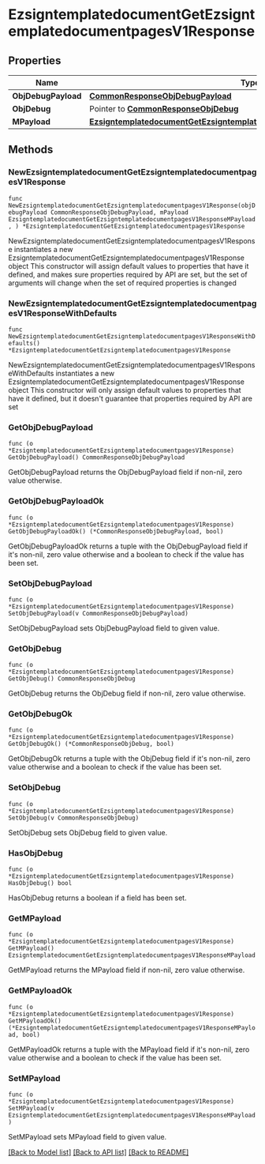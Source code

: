 # EzsigntemplatedocumentGetEzsigntemplatedocumentpagesV1Response

## Properties

Name | Type | Description | Notes
------------ | ------------- | ------------- | -------------
**ObjDebugPayload** | [**CommonResponseObjDebugPayload**](CommonResponseObjDebugPayload.md) |  | 
**ObjDebug** | Pointer to [**CommonResponseObjDebug**](CommonResponseObjDebug.md) |  | [optional] 
**MPayload** | [**EzsigntemplatedocumentGetEzsigntemplatedocumentpagesV1ResponseMPayload**](EzsigntemplatedocumentGetEzsigntemplatedocumentpagesV1ResponseMPayload.md) |  | 

## Methods

### NewEzsigntemplatedocumentGetEzsigntemplatedocumentpagesV1Response

`func NewEzsigntemplatedocumentGetEzsigntemplatedocumentpagesV1Response(objDebugPayload CommonResponseObjDebugPayload, mPayload EzsigntemplatedocumentGetEzsigntemplatedocumentpagesV1ResponseMPayload, ) *EzsigntemplatedocumentGetEzsigntemplatedocumentpagesV1Response`

NewEzsigntemplatedocumentGetEzsigntemplatedocumentpagesV1Response instantiates a new EzsigntemplatedocumentGetEzsigntemplatedocumentpagesV1Response object
This constructor will assign default values to properties that have it defined,
and makes sure properties required by API are set, but the set of arguments
will change when the set of required properties is changed

### NewEzsigntemplatedocumentGetEzsigntemplatedocumentpagesV1ResponseWithDefaults

`func NewEzsigntemplatedocumentGetEzsigntemplatedocumentpagesV1ResponseWithDefaults() *EzsigntemplatedocumentGetEzsigntemplatedocumentpagesV1Response`

NewEzsigntemplatedocumentGetEzsigntemplatedocumentpagesV1ResponseWithDefaults instantiates a new EzsigntemplatedocumentGetEzsigntemplatedocumentpagesV1Response object
This constructor will only assign default values to properties that have it defined,
but it doesn't guarantee that properties required by API are set

### GetObjDebugPayload

`func (o *EzsigntemplatedocumentGetEzsigntemplatedocumentpagesV1Response) GetObjDebugPayload() CommonResponseObjDebugPayload`

GetObjDebugPayload returns the ObjDebugPayload field if non-nil, zero value otherwise.

### GetObjDebugPayloadOk

`func (o *EzsigntemplatedocumentGetEzsigntemplatedocumentpagesV1Response) GetObjDebugPayloadOk() (*CommonResponseObjDebugPayload, bool)`

GetObjDebugPayloadOk returns a tuple with the ObjDebugPayload field if it's non-nil, zero value otherwise
and a boolean to check if the value has been set.

### SetObjDebugPayload

`func (o *EzsigntemplatedocumentGetEzsigntemplatedocumentpagesV1Response) SetObjDebugPayload(v CommonResponseObjDebugPayload)`

SetObjDebugPayload sets ObjDebugPayload field to given value.


### GetObjDebug

`func (o *EzsigntemplatedocumentGetEzsigntemplatedocumentpagesV1Response) GetObjDebug() CommonResponseObjDebug`

GetObjDebug returns the ObjDebug field if non-nil, zero value otherwise.

### GetObjDebugOk

`func (o *EzsigntemplatedocumentGetEzsigntemplatedocumentpagesV1Response) GetObjDebugOk() (*CommonResponseObjDebug, bool)`

GetObjDebugOk returns a tuple with the ObjDebug field if it's non-nil, zero value otherwise
and a boolean to check if the value has been set.

### SetObjDebug

`func (o *EzsigntemplatedocumentGetEzsigntemplatedocumentpagesV1Response) SetObjDebug(v CommonResponseObjDebug)`

SetObjDebug sets ObjDebug field to given value.

### HasObjDebug

`func (o *EzsigntemplatedocumentGetEzsigntemplatedocumentpagesV1Response) HasObjDebug() bool`

HasObjDebug returns a boolean if a field has been set.

### GetMPayload

`func (o *EzsigntemplatedocumentGetEzsigntemplatedocumentpagesV1Response) GetMPayload() EzsigntemplatedocumentGetEzsigntemplatedocumentpagesV1ResponseMPayload`

GetMPayload returns the MPayload field if non-nil, zero value otherwise.

### GetMPayloadOk

`func (o *EzsigntemplatedocumentGetEzsigntemplatedocumentpagesV1Response) GetMPayloadOk() (*EzsigntemplatedocumentGetEzsigntemplatedocumentpagesV1ResponseMPayload, bool)`

GetMPayloadOk returns a tuple with the MPayload field if it's non-nil, zero value otherwise
and a boolean to check if the value has been set.

### SetMPayload

`func (o *EzsigntemplatedocumentGetEzsigntemplatedocumentpagesV1Response) SetMPayload(v EzsigntemplatedocumentGetEzsigntemplatedocumentpagesV1ResponseMPayload)`

SetMPayload sets MPayload field to given value.



[[Back to Model list]](../README.md#documentation-for-models) [[Back to API list]](../README.md#documentation-for-api-endpoints) [[Back to README]](../README.md)


